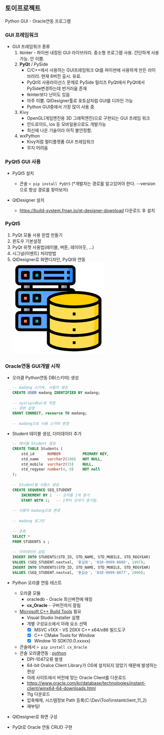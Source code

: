 ## 토이프로젝트
Python GUI - Oracle연동 프로그램

### GUI 프레임워크
- GUI 프레임워크 종류
    1. tkinter - 파이썬 내장된 GUI 라이브러리. 중소형 프로그램 사용. 간단하게 사용가능. 안 이쁨. 
    2. **PyQt** / PySide 
        - C/C++에서 사용하는 GUI프레임워크 Qt를 파이썬에 사용하게 만든 라이브러리. 현재 6버전 출시. 유료.
        - PyQt의 사용라이선스 문제로 PySide 릴리즈 PyQt에서 PyQt에서 PySide변경하는데 번거러움 존재
        - tkinter보다 난이도 있음
        - 아주 이쁨. QtDesigner툴로 포토샵처럼 GUI를 디자인 가능
        - Python GUI중에서 가장 많이 사용 중
    3. Kivy
        - OpenGL(게임엔진용 3D 그래픽엔진)으로 구현되는 GUI 프레임 워크
        - 안드로이드, ios 등 모바일용으로도 개발가능
        - 최신에 나온 기술이라 아직 불안정함.
    4. wxPython 
        - Kivy처럼 멀티플랫폼 GUI 프레임워크
        - 무지 어려움

### PyQt5 GUI 사용
- PyQt5 설치
    - 콘솔 `> pip install PyQt5` (*개발자는 경로를 알고있어야 한다. --version 으로 항상 경로를 찾아보자)


- QtDesigner 설치
    - https://build-system.fman.io/qt-designer-download 다운로드 후 설치

### PyQt5
1. PyQt 모듈 사용 윈앱 만들기
2. 윈도우 기본설정
3. PyQt 위젯 사용법(레이블, 버튼, 레이아웃, ...)
4. 시그널(이벤트) 처리방법
5. QtDesigner로 화면디자인, PyQt와 연동
    <img src="../image/database-storage.png" width=300>


### Oracle연동 GUI개발 시작
- 오라클 Python연동 DB(스키마) 생성
    ```SQL
    -- madang 스키마, 사용자 생성
    CREATE USER madang IDENTIFIED BY madang;

    -- sys(sysdba)로 작업
    -- 권한 설정
    GRANT CONNECT, resource TO madang;

    -- madang으로 사용 스키마 변경
    ```
- Student 테이블 생성, 더미데이터 추가
    ```sql
    -- 테이블 Student 생성
    CREATE TABLE Students (
        std_id 		NUMBER 			PRIMARY KEY,
        std_name 	varchar2(100) 	NOT NULL,
        std_mobile 	varchar2(15) 	NULL,
        std_regyear	number(4, 0) 	NOT null
    );

    -- Student용 시퀀스 생성
    CREATE SEQUENCE SEQ_STUDENT
        INCREMENT BY 1	-- 숫자를 1씩 증가
        START WITH 1;	-- 1부터 숫자가 증가됨.

    -- 사용자 madang으로 변경

    -- madang 로그인

    -- 조회
    SELECT *
    FROM STUDENTS s ;

    -- 더미데이터 삽입
    INSERT INTO STUDENTS(STD_ID, STD_NAME, STD_MOBILE, STD_REGYEAR) 
    VALUES (SEQ_STUDENT.nextval, '홍길동', '010-9999-8888', 1997);
    INSERT INTO STUDENTS(STD_ID, STD_NAME, STD_MOBILE, STD_REGYEAR) 
    VALUES (SEQ_STUDENT.nextval, '홍길순', '010-9999-8877', 2000);
    ```
- Python 오라클 연동 테스트
    - 오라클 모듈
        - oracledb - Oracle 최신버전에 매칭
        - **cx_Oracle** - 구버전까지 잘됨
    - [Microsoft C++ Build Tools](https://visualstudio.microsoft.com/ko/visual-cpp-build-tools/) 필요
        - Visual Studio Installer 실행
        - 개별 구성요소에서 아래 요소 선택
            - [x] MSVC v1XX - VS 20XX C++ x64/x86 빌드도구
            - [x] C++ CMake Tools for Window
            - [x] Window 10 SDK(10.0.xxxxx)
    - 콘솔에서 `> pip install cx_Oracle`
    - 콘솔 오라클연동 : [python](./ora01_test.py)
        - DPI-1047오류 발생
        - 64-bit Oralce Client Library가 OS에 설치되지 않았기 때문에 발생하는 현상
        - 아래 사이트에서 버전에 맞는 Oracle Client를 다운로드
        - https://www.oracle.com/kr/database/technologies/instant-client/winx64-64-downloads.html
        - 11g 다운로드
        - 압축해제, 시스템정보 Path 등록(C:\Dev\Tool\instantclient_11_2)
        - 재부팅!

- QtDesigner로 화면 구성
- PyQt로 Oracle 연동 CRUD 구현
